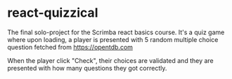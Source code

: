 # react-quizzical
The final solo-project for the Scrimba react basics course. It's a quiz game where upon loading, 
a player is presented with 5 random multiple choice question fetched from https://opentdb.com

When the player click "Check", their choices are validated and they are presented with how many questions they got correctly.
